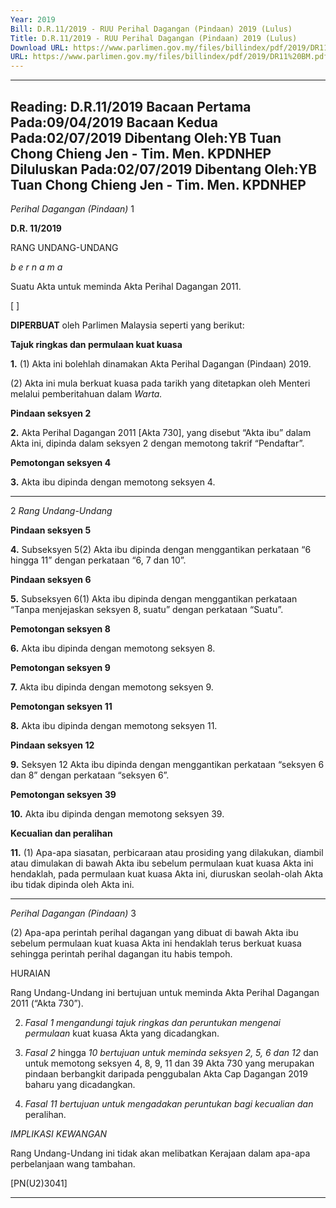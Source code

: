 ```yaml
---
Year: 2019
Bill: D.R.11/2019 - RUU Perihal Dagangan (Pindaan) 2019 (Lulus)
Title: D.R.11/2019 - RUU Perihal Dagangan (Pindaan) 2019 (Lulus)
Download URL: https://www.parlimen.gov.my/files/billindex/pdf/2019/DR11%20BM.pdf
URL: https://www.parlimen.gov.my/files/billindex/pdf/2019/DR11%20BM.pdf
---
```

---
Reading:
D.R.11/2019
Bacaan Pertama Pada:09/04/2019
Bacaan Kedua Pada:02/07/2019
Dibentang Oleh:YB Tuan Chong Chieng Jen - Tim. Men. KPDNHEP
Diluluskan Pada:02/07/2019
Dibentang Oleh:YB Tuan Chong Chieng Jen - Tim. Men. KPDNHEP
---

_Perihal Dagangan (Pindaan)_ 1

**D.R. 11/2019**

RANG UNDANG-UNDANG

_b e r n a m a_

Suatu Akta untuk meminda Akta Perihal Dagangan 2011.

[ ]

**DIPERBUAT** oleh Parlimen Malaysia seperti yang berikut:

**Tajuk ringkas dan permulaan kuat kuasa**

**1.** (1) Akta ini bolehlah dinamakan Akta Perihal Dagangan
(Pindaan) 2019.

(2) Akta ini mula berkuat kuasa pada tarikh yang ditetapkan
oleh Menteri melalui pemberitahuan dalam _Warta._

**Pindaan seksyen 2**

**2.** Akta Perihal Dagangan 2011 [Akta 730], yang disebut
“Akta ibu” dalam Akta ini, dipinda dalam seksyen 2 dengan
memotong takrif “Pendaftar”.

**Pemotongan seksyen 4**

**3.** Akta ibu dipinda dengan memotong seksyen 4.


-----

2 _Rang Undang-Undang_

**Pindaan seksyen 5**

**4.** Subseksyen 5(2) Akta ibu dipinda dengan menggantikan
perkataan “6 hingga 11” dengan perkataan “6, 7 dan 10”.

**Pindaan seksyen 6**

**5.** Subseksyen 6(1) Akta ibu dipinda dengan menggantikan
perkataan “Tanpa menjejaskan seksyen 8, suatu” dengan perkataan
“Suatu”.

**Pemotongan seksyen 8**

**6.** Akta ibu dipinda dengan memotong seksyen 8.

**Pemotongan seksyen 9**

**7.** Akta ibu dipinda dengan memotong seksyen 9.

**Pemotongan seksyen 11**

**8.** Akta ibu dipinda dengan memotong seksyen 11.

**Pindaan seksyen 12**

**9.** Seksyen 12 Akta ibu dipinda dengan menggantikan perkataan
“seksyen 6 dan 8” dengan perkataan “seksyen 6”.

**Pemotongan seksyen 39**

**10.** Akta ibu dipinda dengan memotong seksyen 39.

**Kecualian dan peralihan**

**11.** (1) Apa-apa siasatan, perbicaraan atau prosiding yang dilakukan,
diambil atau dimulakan di bawah Akta ibu sebelum permulaan
kuat kuasa Akta ini hendaklah, pada permulaan kuat kuasa
Akta ini, diuruskan seolah-olah Akta ibu tidak dipinda oleh Akta ini.


-----

_Perihal Dagangan (Pindaan)_ 3

(2) Apa-apa perintah perihal dagangan yang dibuat di bawah
Akta ibu sebelum permulaan kuat kuasa Akta ini hendaklah
terus berkuat kuasa sehingga perintah perihal dagangan itu habis
tempoh.

HURAIAN

Rang Undang-Undang ini bertujuan untuk meminda Akta Perihal Dagangan
2011 (“Akta 730”).

2. _Fasal 1 mengandungi tajuk ringkas dan peruntukan mengenai permulaan_
kuat kuasa Akta yang dicadangkan.

3. _Fasal 2_ hingga _10 bertujuan untuk meminda seksyen 2, 5, 6 dan 12_
dan untuk memotong seksyen 4, 8, 9, 11 dan 39 Akta 730 yang merupakan
pindaan berbangkit daripada penggubalan Akta Cap Dagangan 2019 baharu
yang dicadangkan.

4. _Fasal 11 bertujuan untuk mengadakan peruntukan bagi kecualian dan_
peralihan.

_IMPLIKASI KEWANGAN_

Rang Undang-Undang ini tidak akan melibatkan Kerajaan dalam apa-apa
perbelanjaan wang tambahan.

[PN(U2)3041]


-----

